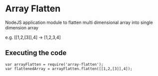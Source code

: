 # Array Flatten
NodeJS application module to flatten multi dimensional array into single dimension array

e.g. [[1,2,[3]],4] -> [1,2,3,4]

## Executing the code

```
var arrayFlatten = require('array-flatten');
var flattenedArray = arrayFlatten.flatten([[1,2,[3]],4]);
```